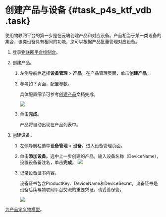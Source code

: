 # 创建产品与设备 {#task_p4s_ktf_vdb .task}

使用物联网平台的第一步是在云端创建产品和对应设备。产品相当于某一类设备的集合，该类设备具有相同的功能，您可以根据产品批量管理对应设备。

1.  登录[物联网平台控制台](http://iot.console.aliyun.com/)。
2.  创建产品。 
    1.  左侧导航栏选择**设备管理** \> **产品**。在产品管理页面，单击**创建产品**。
    2.  参考如下页面，配置参数。 

        具体配置细节可参考[创建产品](../../../../intl.zh-CN/用户指南/产品与设备/创建产品.md#)文档完成。

        ![](http://static-aliyun-doc.oss-cn-hangzhou.aliyuncs.com/assets/img/12786/15586918181955_zh-CN.png)

    3.  单击**完成**。 

        产品将自动出现在产品列表中。

3.  创建设备。 
    1.  左侧导航栏选中**设备管理** \> **设备**，进入设备管理页面。
    2.  单击**添加设备**。选中上一步创建的产品，输入设备名称（DeviceName），设置设备备注名，单击**完成**。 ![](http://static-aliyun-doc.oss-cn-hangzhou.aliyuncs.com/assets/img/12786/155869181833082_zh-CN.png) 
    3.  记录设备证书内容。 

        设备证书包含ProductKey、DeviceName和DeviceSecret。设备证书是设备后续与物联网平台交流的重要凭证，请妥善保管。

        ![](http://static-aliyun-doc.oss-cn-hangzhou.aliyuncs.com/assets/img/12786/155869181833085_zh-CN.png)


[为产品定义物模型](intl.zh-CN/快速入门/为产品定义物模型.md#)。

